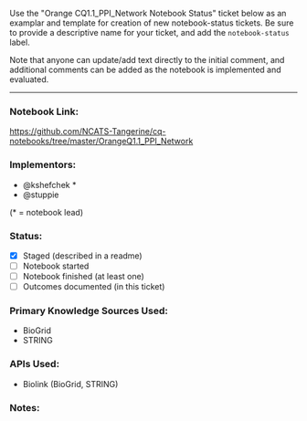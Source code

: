 Use the "Orange CQ1.1_PPI_Network Notebook Status" ticket below as an examplar and template for creation of new notebook-status tickets. Be sure to provide a descriptive name for your ticket, and add the `notebook-status` label.  
  
Note that anyone can update/add text directly to the initial comment, and additional comments can be added as the notebook is implemented and evaluated.

--------------

### Notebook Link:  
https://github.com/NCATS-Tangerine/cq-notebooks/tree/master/OrangeQ1.1_PPI_Network 



### Implementors: 
- @kshefchek * 
- @stuppie  

(* = notebook lead)

### Status: 
- [x] Staged (described in a readme)
- [ ] Notebook started
- [ ] Notebook finished (at least one)
- [ ] Outcomes documented (in this ticket)

### Primary Knowledge Sources Used:
- BioGrid
- STRING

### APIs Used:
- Biolink (BioGrid, STRING)

### Notes:
